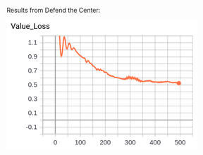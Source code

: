 Results from Defend the Center:

![alt text](https://github.com/bhastrup/doom/blob/master/implementations/Policy%20Gradient/TensorBoard/value_lost_DTC.png)
